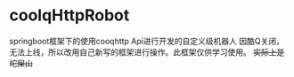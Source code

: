 # coolqHttpRobot
springboot框架下的使用cooqhttp Api进行开发的自定义级机器人
因酷Q关闭，无法上线，所以改用自己新写的框架进行操作。此框架仅供学习使用。
~~实际上是坨屎山~~
